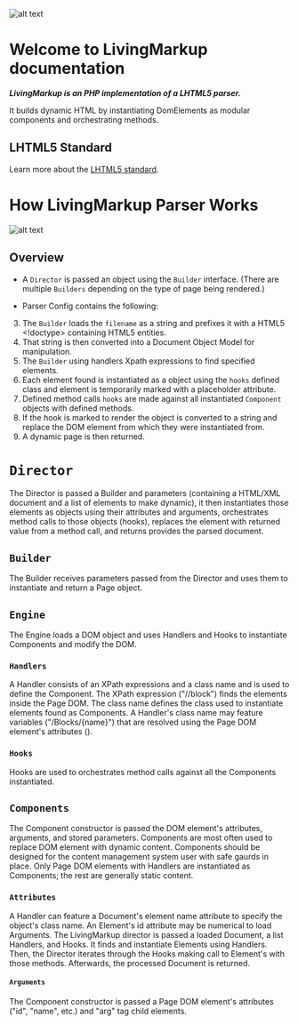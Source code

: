 ![alt text](https://github.com/hxtree/LivingMarkup/raw/master/docs/logo/392x100.jpg "LivingMarkup") 

# Welcome to LivingMarkup documentation

***LivingMarkup is an PHP implementation of a LHTML5 parser.***

It builds dynamic HTML by instantiating DomElements as modular components and orchestrating methods.

## LHTML5 Standard 
Learn more about the [LHTML5 standard](https://github.com/hxtree/LivingMarkup/blob/master/docs/lhtml5.md).

# How LivingMarkup Parser Works
![alt text](https://github.com/hxtree/LivingMarkup/raw/master/docs/diagrams/Class%20Diagram.png "Class Diagram")

## Overview
- A `Director` is passed an object using the `Builder` interface. (There are multiple `Builders` depending on the type of page being rendered.)

- Parser Config contains the following:
3. The `Builder` loads the `filename` as a string and prefixes it with a HTML5 <!doctype> containing HTML5 entities.
4. That string is then converted into a Document Object Model for manipulation.
5. The `Builder` using handlers Xpath expressions to find specified elements. 
6. Each element found is instantiated as a object using the `hooks` defined class and element is temporarily marked with a placeholder attribute.
7. Defined method calls `hooks` are made against all instantiated `Component` objects with defined methods.
8. If the hook is marked to render the object is converted to a string and replace the DOM element from which they were
instantiated from.
9. A dynamic page is then returned.

# `Director`
The Director is passed a Builder and parameters (containing a HTML/XML document and a list of elements to make
dynamic), it then instantiates those elements as objects using their attributes and arguments, orchestrates method calls 
to those objects (hooks), replaces the element with returned value from a method call, and returns provides the parsed
document.

## `Builder`
The Builder receives parameters passed from the Director and uses them to instantiate and return a Page object.

## `Engine`
The Engine loads a DOM object and uses Handlers and Hooks to instantiate Components and modify the DOM.

### `Handlers`
A Handler consists of an XPath expressions and a class name and is used to define the Component. 
The XPath expression  ("//block") finds the elements inside the Page DOM. 
The class name defines the class used to instantiate elements found as Components.
A Handler's class name may feature variables ("/Blocks/{name}") that are resolved using the Page DOM element's 
attributes (<block name="Message"/>). 

### `Hooks`
Hooks are used to orchestrates method calls against all the Components instantiated.

## `Components`
The Component constructor is passed the DOM element's attributes, arguments, and stored parameters.
Components are most often used to replace DOM element with dynamic content.
Components should be designed for the content management system user with safe gaurds in place.
Only Page DOM elements with Handlers are instantiated as Components; the rest are generally static content.

### `Attributes`
A Handler can feature a Document's element name attribute to specify the object's class name. 
An Element's id attribute may be numerical to load Arguments.
The LivingMarkup director is passed a loaded Document, a list Handlers, and Hooks. 
It finds and instantiate Elements using Handlers. 
Then, the Director iterates through the Hooks making call to Element's with those methods. 
Afterwards, the processed Document is returned.

#### `Arguments`
The Component constructor is passed a Page DOM element's attributes ("id", "name", etc.) and "arg" tag child elements.